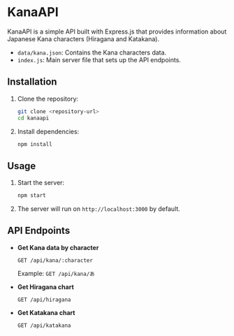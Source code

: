 # KanaAPI

KanaAPI is a simple API built with Express.js that provides information about Japanese Kana characters (Hiragana and Katakana).

- `data/kana.json`: Contains the Kana characters data.
- `index.js`: Main server file that sets up the API endpoints.

## Installation

1. Clone the repository:
    ```sh
    git clone <repository-url>
    cd kanaapi
    ```

2. Install dependencies:
    ```sh
    npm install
    ```

## Usage

1. Start the server:
    ```sh
    npm start
    ```

2. The server will run on `http://localhost:3000` by default.

## API Endpoints

- **Get Kana data by character**
    ```
    GET /api/kana/:character
    ```
    Example: `GET /api/kana/あ`

- **Get Hiragana chart**
    ```
    GET /api/hiragana
    ```

- **Get Katakana chart**
    ```
    GET /api/katakana
    ```